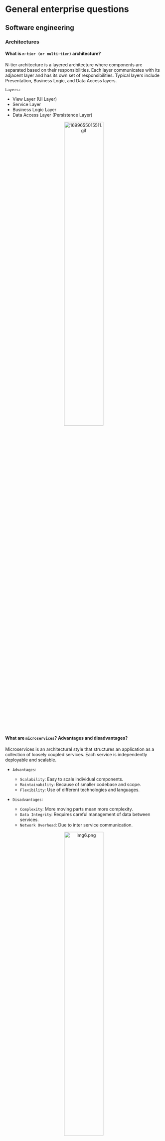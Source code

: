 # General enterprise questions

## Software engineering

### Architectures

#### What is `n-tier (or multi-tier)` architecture?

N-tier architecture is a layered architecture where components are separated based on their responsibilities. Each layer
communicates with its adjacent layer and has its own set of responsibilities. Typical layers include Presentation,
Business Logic, and Data Access layers.

`Layers:`

- View Layer (UI Layer)
- Service Layer
- Business Logic Layer
- Data Access Layer (Persistence Layer)

<div style="text-align:center;">
<img src="/docs/advance/1699655015511.gif" data-origin="1699655015511.gif" alt="1699655015511.gif" style="width:50%;">
</div>

#### What are `microservices`? Advantages and disadvantages?

Microservices is an architectural style that structures an application as a collection of loosely coupled services.
Each service is independently deployable and scalable.

- `Advantages`:
    - `Scalability`: Easy to scale individual components.
    - `Maintainability`: Because of smaller codebase and scope.
    - `Flexibility`: Use of different technologies and languages.

- `Disadvantages`:
    - `Complexity`: More moving parts mean more complexity.
    - `Data Integrity`: Requires careful management of data between services.
    - `Network Overhead`: Due to inter service communication.

<div style="text-align:center;">
<img src="/docs/advance/img_6.png" data-origin="img6.png" alt="img6.png" style="width:50%;">
</div>

#### What is `Separation of Concerns`?

`Separation of Concerns is a design principle` where each module or class in a system should have responsibility over a
single part of the functionality. This results in a system that is easier to manage, test, and extend.

`Separation of concerns is a principle` used in programming to separate an application into units, with minimal
overlapping between the functions of the individual units. The separation of concerns is achieved using modularization,
encapsulation and arrangement in software layers.

![img_9.png](img_9.png)

#### What is a `layered design` and why is it important in enterprise applications?

Layered design refers to organizing code in a way that separates concerns, usually
into `presentation`, `business logic`, and `data access layers`. It is crucial in enterprise applications to manage
complexity, facilitate maintenance, and allow for scalability.

#### What is `Dependency Injection`?

`Dependency Injection is a design pattern` where an object’s dependencies are injected by an external entity, promoting
loose coupling and enhancing testability and maintainability.

There are several different styles of dependency injection:

- `Interface injection`: An injector method, provided by a dependency, injects the dependency into another client.
  Clients
  then need to implement an interface that uses a setter method to accept the dependency.
- `Constructor injection`: An injector provides a dependency using a client class constructor. It is used when a class
  object is created.
- `Setter injection`. An injector provides a dependency using the setter method, which sets and modifies the value of a
  class's private instance variable.
- `Method injection`: A client class is used to implement an interface. A method then provides the dependency, and an
  injector uses the interface to supply the dependency to the class.

#### What is the `DAO pattern`? When and how to implement?

`DAO (Data Access Object) pattern` abstracts and encapsulates all access to the data source. Use DAO to `separate
low-level data accessing operations from high-level business services`. Implement when you want to `decouple business
logic from data access logic`.

#### What is `SOA`? When to use?

`SOA (Service-Oriented Architecture)` is a style where services are provided to the other components via protocol
requests. Use SOA when building scalable, maintainable, and reusable systems, particularly when integrating diverse
systems.

![img_34.png](img_34.png)

### Testing

#### What are `unit test, integration test, system test, regression test, acceptance test`? What is the major difference between these?

- `Unit Test`: Tests individual units/components of a system.
- `Integration Test`: Tests the combination of individual units.
- `System Test`: Tests the complete system as a whole.
- `Regression Test`: Ensures that new changes haven't broken existing functionality.
- `Acceptance Test`: Validates that the system meets the specified requirements.

The major difference is the `scope and the level` at which they operate within the application’s architecture.

#### What is `code coverage`? Why is it used? How you can measure?

Code coverage is a metric that indicates the percentage of code executed during testing. It is used to ensure that the
tests adequately cover the codebase. Measurement tools include coverage.py for Python and JaCoCo for Java.

#### What does `mocking` mean? How would you do it 'manually' (i.e. without using any fancy framework)?

Mocking involves creating objects that simulate the behavior of real objects. Manually, you could create a class with
the same interface as the real object but only implement the methods needed for the test, returning fixed values.

#### What is a `test case`? What is an `assertion`? Give examples!

A test case is a set of conditions or variables used to determine if a system under test works correctly. An assertion
is a statement that checks if a condition is true.

python
Copy code
def test_addition():
assert add(2, 3) == 5 # `assert` is the assertion here

```java
import org.junit.jupiter.api.Test;

import static org.junit.jupiter.api.Assertions.*;

public class MathUtilsTest {

    @Test
    public void testAddition() {
        MathUtils mathUtils = new MathUtils();
        int result = mathUtils.add(5, 3);
        // Assertion to check if the result is equal to the expected value
        assertEquals(8, result, "The addition result is incorrect");
    }

    @Test
    public void testDivision() {
        MathUtils mathUtils = new MathUtils();
        double result = mathUtils.divide(10, 2);
        // Assertion to check if the result is within a delta of 0.0001 to the expected value
        assertEquals(5.0, result, 0.0001, "The division result is incorrect");
    }

    @Test
    public void testArrayEquality() {
        int[] array1 = {1, 2, 3};
        int[] array2 = {1, 2, 3};
        // Assertion to check if two arrays are equal
        assertArrayEquals(array1, array2, "Arrays are not equal");
    }
}
```

#### What is `TDD`? What are the benefits?

`Test-Driven Development (TDD)` is a methodology where tests are written before the code. Benefits include cleaner code,
easier maintenance, and reduction in the number of bugs.

#### What are the `unit testing best practices`? (e.g. how many assertion should a test case contain?)

- Write tests for all critical paths.
- Keep them fast.
- One logical assert per test.
- Test only one code unit at a time.
- Name tests clearly and consistently.

#### What is `arrange / act / assert` pattern?

`Arrange / Act / Assert` is a pattern used in writing tests:

- `Arrange`: Set up the objects and data.
- `Act`: Perform the action to test.
- `Assert`: Verify the action’s result.

### DevOps

#### What is `continuous integration`? Why is `CI` important?

`Continuous Integration (CI)` is the practice of merging all developer working copies to a shared mainline several times
a day. CI is crucial to detect errors quickly and ensure that the mainline is always in a state ready for deployment.

<div style="text-align:center;">
<img src="/docs/advance/img_10.png" data-origin="img_10.png" alt="img_10.png" style="width:70%;">
</div>

#### Why are `tests` important `in the CI workflow`?

Tests are essential in CI `to catch bugs early`, ensure software quality, and prevent regressions, enabling faster, more
reliable software development cycles.

#### Name some `software that help the CI workflow`!

Jenkins, Travis CI, CircleCI, GitLab CI/CD, and `GitHub Actions` are examples of tools that facilitate CI workflows.

#### What is `Continuous Delivery`?

`Continuous Delivery (CD)` is the practice of `keeping codebase in a deployable state` and releasing changes to users
safely and quickly through automated deployments.

#### What is `Continuous Deployment`?

`Continuous Deployment` is an extension of Continuous Delivery where every change that passes all stages of the
production pipeline is `released to the users automatically`, with no human intervention.

#### What is `DevOps`?

DevOps is a set of practices that combines software development and IT operations aiming to shorten the systems
development life cycle and provide continuous delivery with high software quality.

### Software Methodologies

#### What kind of `software-lifecycle models` do you know?

Waterfall, V-Model, Incremental, Spiral, Agile, and DevOps are different software lifecycle models, each with its unique
approach to software development.

<div style="text-align:center;">
<img src="/docs/advance/img_11.png" data-origin="img_11.png" alt="img_11.png" style="width:50%;">
</div>

#### What is a `UML diagram`? What kind of diagram types do you know?

`UML (Unified Modeling Language)` is a standardized modeling language used to `visualize the design of a system`. Types
include Class Diagrams, Sequence Diagrams, Use Case Diagrams, and Activity Diagrams.

#### What is a `UML Class Diagram`? What are the typical elements?

A UML class diagram represents the static structure of a system, showing the system's classes, attributes, operations,
and relationships. Typical elements include Classes, Interfaces, and Associations.

<div style="text-align:center;">
<img src="/docs/advance/img_12.png" data-origin="img_12.png" alt="img_12.png" style="width:60%;">
</div>

#### What kind of `design patterns` do you know? Bring at least 3 examples.

- `Singleton Pattern`: Ensures a class has only one instance.
- `Adapter Pattern`: Allows objects with incompatible interfaces to collaborate.
- `Factory Method Pattern`: Defines an interface for creating an object.

#### What is the purpose of the `Iterator Pattern`?

Iterator Pattern provides a way to access the elements of an aggregate object sequentially without exposing its
underlying representation, promoting a cleaner API and encapsulation of the internal structure.

<div style="text-align:center;">
<img src="/docs/advance/img_35.png" data-origin="img_35.png" alt="img_35.png" style="width:50%;">
</div>

#### What do you know about the `SOLID principles`?

`SOLID principles` are a set of design principles in object-oriented design and programming:

- `Single Responsibility Principle`: A class should have one, and only one, reason to change.
- `Open/Closed Principle`: Software entities should be open for extension but closed for modification.
- `Liskov Substitution Principle`: Subtypes must be substitutable for their base types.
- `Interface Segregation Principle`: Classes should not be forced to implement interfaces they do not use.
- `Dependency Inversion Principle`: High-level modules should not depend on low-level modules.

#### How would you `separate data storage code and business logic code` (which uses stored data) in an application?

Separate data storage and business logic by `using the Repository pattern` to handle data access and
the `Service pattern`to handle business logic. This promotes `Separation of Concerns` and makes the application easier
to maintain and test.

<div style="text-align:center;">
<img src="/docs/advance/img_13.png" data-origin="img_13.png" alt="img_13.png" style="width:50%;">
</div>

## Computer science

### Data Structures

#### What is the `difference between Stack and Queue` data structure?

Both are linear data structures.

- `Stack`: A `LIFO (Last In First Out)` structure. The element inserted at the last, is the first element to come out of
  the list. In `Stack` `elements can be inserted and deleted only from one side` of the list, called the `top`.

<div>
<img src="/docs/advance/img_14.png" data-origin="img_14.png" alt="img_14.png" style="width:30%;">
</div>

- `Queue`: A `FIFO (First In First Out)` structure. The element inserted at the first, is the first element to come out
  of the list. In `Queue` elements `can be inserted only from one side of the list called rear`, and the `elements can
  be deleted only from the other side called the front`.

<div>
<img src="/docs/advance/img_15.png" data-origin="img_15.png" alt="img_15.png" style="width:30%;">
</div>

#### What is a `GRAPH`? What are simple graphs? What are directed graphs? What are weighted graphs?

<div>
<img src="/docs/advance/img_21.png" data-origin="img_21.png" alt="img_21.png" style="width:20%;">
</div>

- `Graph`: `A collection of NODES and EDGES`.\
  ![img_19.png](img_19.png)
- `Simple Graphs`: Graphs with no loops and no more than one edge between any two vertices.\
  ![img_20.png](img_20.png)
- `Directed Graphs` (DiGraphs): Graphs where edges have a direction.\
  ![img_18.png](img_18.png)
- `Weighted Graphs`: Graphs where each edge has a weight or cost associated with it.\
  ![img_17.png](img_17.png)

#### What are `trees`? What are binary trees? What are binary search trees?

- `Trees`: A hierarchical data structure with a root element and a collection of child elements.

<div>
<img src="/docs/advance/img_23.png" data-origin="img_23.png" alt="img_23.png" style="width:30%;">
</div>

- `Binary Trees`: A tree where each node has at most two children: left and right.

<div>
<img src="/docs/advance/img_22.png" data-origin="img_22.png" alt="img_22.png" style="width:30%;">
</div>

- `Binary Search Trees (BST)`:
    - The `left subtree` of a node contains only nodes with keys `lesser` than the node’s key.
    - The `right subtree` of a node contains only nodes with keys `greater` than the node’s key.
    - The left and right subtree each must also be a binary search tree.

![img_24.png](img_24.png)

#### How can you `store graphs in programs`? What are the advantages / disadvantages per each?

Graphs can be stored using `Adjacency List (b)` or `Adjacency Matrix (c)`. (szomszédsági in hun.)\
![img_26.png](img_26.png)

- `Adjacency List (b)`:
    - Advantages: Space-efficient for sparse graphs.
    - Disadvantages: Slower lookups compared to the matrix for specific edges.

- `Adjacency Matrix (c)`:
    - Advantages: Quick lookups to check the presence of a specific edge.
    - Disadvantages: Space-inefficient for sparse graphs.

#### What are `graph traversal algorithms`? What is `BFS`, how does it work? What is `DFS`, how does it work?

Graph traversal algorithms are techniques used to explore all vertices of a graph.

- `BFS (Breadth-First Search)`: Explores all neighbor `horizontally`, vertices at the current depth before moving on to
  vertices at the
  next depth level. Uses a `queue` to achieve this.

<div>
<img src="/docs/advance/Animated_BFS.gif" data-origin="Animated_BFS.gif" alt="Animated_BFS.gif">
</div>

- `DFS (Depth-First Search)`: Explores as far as possible along each branch `vertically` before backtracking. Uses a
  `stack` or `recursion to achieve this.

<div>
<img src="/docs/advance/Depth-First-Search.gif" data-origin="Depth-First-Search.gif" alt="Depth-First-Search.gif">
</div>

#### How does `dictionary work`?

A dictionary is a `collection of key-value pairs` where each key is unique. It usually `uses a hash table` to provide
quick access to the value associated with a given key.

#### Why is it important for `keys in a hashmap to have an immutable type`? (Consider string for example.)

Immutable types are crucial for hashmap keys `to prevent modification of the keys` after they are placed in the hashmap,
which would otherwise result in incorrect mappings and possible data loss.

### Algorithms

#### What is `QuickSort`? Describe the main logic of this sorting algorithm.

`QuickSort` is a `divide-and-conquer algorithm` that works by selecting a 'pivot' element from the array and
partitioning the other elements into two sub-arrays, according to whether they are less than or greater than the pivot.
This process is recursively applied to sub-arrays until the array is sorted.

<div>
<img src="/docs/advance/Sorting_quicksort_anim.gif" data-origin="Sorting_quicksort_anim.gif" alt="Sorting_quicksort_anim.gif">
</div>

## Software design

### Security

#### What is `OAuth2`?

`OAuth2 is an authorization framework` that allows applications to obtain limited access to user accounts on an HTTP
service. It provides a way for users to grant third-party applications access to their resources without sharing their
credentials.

<div style="text-align:center;">
<img src="/docs/advance/img_33.png" data-origin="img_33.png" alt="img_33.png" style="width: 60%;">
</div>
<div style="text-align:center;">
<img src="/docs/advance/img_32.png" data-origin="img_32.png" alt="img_32.png" style="width: 50%;">
</div>

#### What is `Basic Authentication`?

Basic Authentication is a simple authentication scheme built into the HTTP protocol. It involves the client sending the
`username and password as Base64-encoded text in the HTTP header`.

![img_31.png](img_31.png)

#### What is `CORS`, why it’s needed in browsers?

`Cross-Origin Resource Sharing (CORS)` is a security feature implemented by web browsers to restrict web pages from
making requests to a domain different from the one that served the web page. It’s needed to prevent malicious websites
from making unauthorized API requests on behalf of the user.

![img_30.png](img_30.png)

#### How can you initialize a `CSRF` attack?

A `CSRF (Cross-Site Request Forgery)` attack can be initiated by tricking the victim’s browser to send an HTTP request
to a target site where the victim is authenticated, typically through social engineering tactics like sending a
malicious link via email or embedding it in a website.

<div style="text-align:center;">
<img src="/docs/advance/img_29.png" data-origin="img_29.png" alt="img_29.png" style="width: 70%;">
</div>

#### What is `JWT` used for? Where to store it on client side?

`JWT (JSON Web Token)` is used to securely transmit information between parties `as a JSON object`. It’s often used for
`authentication and information exchange` in web development. On the client side, it can be stored in cookies,
localStorage, or sessionStorage, with cookies being the recommended option due to security features like the HttpOnly
and Secure flags.

<div style="text-align:center; display:flex; justify-content:space-around;">
    <img src="/docs/advance/img_28.png" data-origin="img_28.png" alt="img_28.png" style="max-width: 550px;">
    <img src="/docs/advance/1699833577908.gif" data-origin="1699833577908.gif" alt="1699833577908.gif" style="max-width: 550px;">
</div>

### Threaded programming

#### When do you need to use `threads` in an application?

Threads are needed when an application has to `perform multiple tasks concurrently`, such as handling multiple user
requests or performing background tasks, to improve the application’s responsiveness and performance.

#### What is a `daemon thread`?

A daemon thread is a `background thread` that runs as long as there are non-daemon threads running. Once the last
non-daemon thread terminates, the daemon thread(s) terminate automatically.

#### What is the difference between `concurrent and parallel` execution of code?

- `Concurrent Execution`: Multiple tasks are making progress in overlapping time frames, but not necessarily
  simultaneously, typically achieved with multiple threads or processes.
- `Parallel Execution`: Multiple tasks are executed simultaneously, typically achieved with multiple processors or
  cores.

![img_36.png](img_36.png)

#### What is the most important problem developers are faced when using threads?

Developers using threads often struggle with synchronization issues, race conditions, and deadlocks, which can lead to
complex and hard-to-debug problems in multithreaded applications.

#### In what kind of situations can `deadlocks occur`?

Deadlocks can occur when two or more threads are blocked forever, each waiting for the other to release a lock. This
usually happens in situations involving multiple resources and no thread can proceed because each holds a lock that the
other needs.

#### What are possible ways to `prevent deadlocks` from occurring?

`To prevent deadlocks`:

- Use lock hierarchy to impose a global order in which all threads acquire locks.
- Use lock timeouts or try-acquire to avoid indefinite waiting.
- Use deadlock detection tools to identify and fix them during development.

#### What does critical section or critical region mean in the context of `concurrent programming`?

In concurrent programming, a critical section or critical region is a piece of code that accesses shared resources and
must not be executed by more than one thread at a time to avoid data corruption and race conditions. `Proper
synchronization mechanisms` like locks or semaphores are used to protect critical sections.
